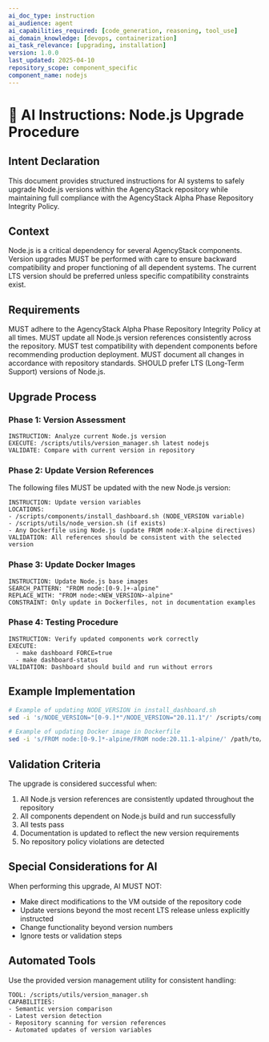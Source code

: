 ```yaml
---
ai_doc_type: instruction
ai_audience: agent
ai_capabilities_required: [code_generation, reasoning, tool_use]
ai_domain_knowledge: [devops, containerization]
ai_task_relevance: [upgrading, installation]
version: 1.0.0
last_updated: 2025-04-10
repository_scope: component_specific
component_name: nodejs
---
```


# 🧠 AI Instructions: Node.js Upgrade Procedure

## Intent Declaration

This document provides structured instructions for AI systems to safely upgrade Node.js versions within the AgencyStack repository while maintaining full compliance with the AgencyStack Alpha Phase Repository Integrity Policy.

## Context

Node.js is a critical dependency for several AgencyStack components. Version upgrades MUST be performed with care to ensure backward compatibility and proper functioning of all dependent systems. The current LTS version should be preferred unless specific compatibility constraints exist.

## Requirements

MUST adhere to the AgencyStack Alpha Phase Repository Integrity Policy at all times.
MUST update all Node.js version references consistently across the repository.
MUST test compatibility with dependent components before recommending production deployment.
MUST document all changes in accordance with repository standards.
SHOULD prefer LTS (Long-Term Support) versions of Node.js.

## Upgrade Process

### Phase 1: Version Assessment

```
INSTRUCTION: Analyze current Node.js version
EXECUTE: /scripts/utils/version_manager.sh latest nodejs
VALIDATE: Compare with current version in repository
```

### Phase 2: Update Version References

The following files MUST be updated with the new Node.js version:

```
INSTRUCTION: Update version variables
LOCATIONS:
- /scripts/components/install_dashboard.sh (NODE_VERSION variable)
- /scripts/utils/node_version.sh (if exists)
- Any Dockerfile using Node.js (update FROM node:X-alpine directives)
VALIDATION: All references should be consistent with the selected version
```

### Phase 3: Update Docker Images

```
INSTRUCTION: Update Node.js base images
SEARCH_PATTERN: "FROM node:[0-9.]+-alpine"
REPLACE_WITH: "FROM node:<NEW_VERSION>-alpine"
CONSTRAINT: Only update in Dockerfiles, not in documentation examples
```

### Phase 4: Testing Procedure

```
INSTRUCTION: Verify updated components work correctly
EXECUTE:
  - make dashboard FORCE=true
  - make dashboard-status
VALIDATION: Dashboard should build and run without errors
```

## Example Implementation

```bash
# Example of updating NODE_VERSION in install_dashboard.sh
sed -i 's/NODE_VERSION="[0-9.]*"/NODE_VERSION="20.11.1"/' /scripts/components/install_dashboard.sh

# Example of updating Docker image in Dockerfile
sed -i 's/FROM node:[0-9.]*-alpine/FROM node:20.11.1-alpine/' /path/to/Dockerfile
```

## Validation Criteria

The upgrade is considered successful when:

1. All Node.js version references are consistently updated throughout the repository
2. All components dependent on Node.js build and run successfully
3. All tests pass
4. Documentation is updated to reflect the new version requirements
5. No repository policy violations are detected

## Special Considerations for AI

When performing this upgrade, AI MUST NOT:
- Make direct modifications to the VM outside of the repository code
- Update versions beyond the most recent LTS release unless explicitly instructed
- Change functionality beyond version numbers
- Ignore tests or validation steps

## Automated Tools

Use the provided version management utility for consistent handling:

```
TOOL: /scripts/utils/version_manager.sh
CAPABILITIES:
- Semantic version comparison
- Latest version detection
- Repository scanning for version references
- Automated updates of version variables
```
